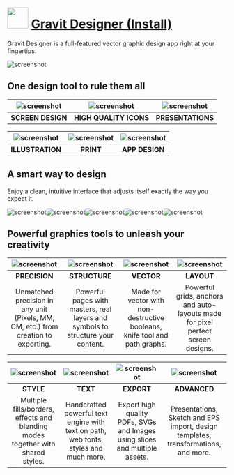 ﻿# <img src="https://cdn.jsdelivr.net/gh/chtof/chocolatey-packages/automatic/gravitdesigner.install/gravitdesigner.install.png" width="48" height="48"/> [Gravit Designer (Install)](https://chocolatey.org/packages/gravitdesigner.install)

Gravit Designer is a full-featured vector graphic design app right at your fingertips.

![screenshot](https://cdn.jsdelivr.net/gh/chtof/chocolatey-packages/automatic/gravitdesigner.portable/screenshot.png)

## One design tool to rule them all

|![screenshot](https://cdn.jsdelivr.net/gh/chtof/chocolatey-packages/automatic/gravitdesigner.portable/screenshot1.png)|![screenshot](https://cdn.jsdelivr.net/gh/chtof/chocolatey-packages/automatic/gravitdesigner.portable/screenshot2.png)|![screenshot](https://cdn.jsdelivr.net/gh/chtof/chocolatey-packages/automatic/gravitdesigner.portable/screenshot3.png)|
|:---:|:---:|:---:|
|**SCREEN DESIGN**|**HIGH QUALITY ICONS**|**PRESENTATIONS**|

|![screenshot](https://cdn.jsdelivr.net/gh/chtof/chocolatey-packages/automatic/gravitdesigner.portable/screenshot4.png)|![screenshot](https://cdn.jsdelivr.net/gh/chtof/chocolatey-packages/automatic/gravitdesigner.portable/screenshot5.png)|![screenshot](https://cdn.jsdelivr.net/gh/chtof/chocolatey-packages/automatic/gravitdesigner.portable/screenshot6.png)|
|:---:|:---:|:---:|
|**ILLUSTRATION**|**PRINT**|**APP DESIGN**|

## A smart way to design
Enjoy a clean, intuitive interface that adjusts itself exactly the way you expect it.

![screenshot](https://cdn.jsdelivr.net/gh/chtof/chocolatey-packages/automatic/gravitdesigner.portable/screenshot1c.png)![screenshot](https://cdn.jsdelivr.net/gh/chtof/chocolatey-packages/automatic/gravitdesigner.portable/screenshot2c.png)![screenshot](https://cdn.jsdelivr.net/gh/chtof/chocolatey-packages/automatic/gravitdesigner.portable/screenshot3c.png)![screenshot](https://cdn.jsdelivr.net/gh/chtof/chocolatey-packages/automatic/gravitdesigner.portable/screenshot4c.png)![screenshot](https://cdn.jsdelivr.net/gh/chtof/chocolatey-packages/automatic/gravitdesigner.portable/screenshot5c.png)

## Powerful graphics tools to unleash your creativity

|![screenshot](https://cdn.jsdelivr.net/gh/chtof/chocolatey-packages/automatic/gravitdesigner.portable/screenshot1a.png)|![screenshot](https://cdn.jsdelivr.net/gh/chtof/chocolatey-packages/automatic/gravitdesigner.portable/screenshot2a.png)|![screenshot](https://cdn.jsdelivr.net/gh/chtof/chocolatey-packages/automatic/gravitdesigner.portable/screenshot3a.png)|![screenshot](https://cdn.jsdelivr.net/gh/chtof/chocolatey-packages/automatic/gravitdesigner.portable/screenshot4a.png)|
|:---:|:---:|:---:|:---:|
|**PRECISION**|**STRUCTURE**|**VECTOR**|**LAYOUT**|
|Unmatched precision in any unit (Pixels, MM, CM, etc.) from creation to exporting.|Powerful pages with masters, real layers and symbols to structure your content.|Made for vector with non-destructive booleans, knife tool and path graphs.|Powerful grids, anchors and auto-layouts made for pixel perfect screen designs.|

|![screenshot](https://cdn.jsdelivr.net/gh/chtof/chocolatey-packages/automatic/gravitdesigner.portable/screenshot5a.png)|![screenshot](https://cdn.jsdelivr.net/gh/chtof/chocolatey-packages/automatic/gravitdesigner.portable/screenshot6a.png)|![screenshot](https://cdn.jsdelivr.net/gh/chtof/chocolatey-packages/automatic/gravitdesigner.portable/screenshot7a.png)|![screenshot](https://cdn.jsdelivr.net/gh/chtof/chocolatey-packages/automatic/gravitdesigner.portable/screenshot8a.png)|
|:---:|:---:|:---:|:---:|
|**STYLE**|**TEXT**|**EXPORT**|**ADVANCED**|
|Multiple fills/borders, effects and blending modes together with shared styles.|Handcrafted powerful text engine with text on path, web fonts, styles and much more.|Export high quality PDFs, SVGs and Images using slices and multiple assets.|Presentations, Sketch and EPS import, design templates, transformations, and more.|


